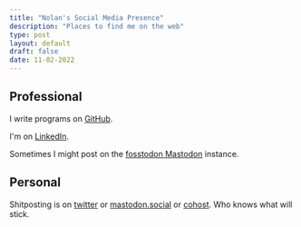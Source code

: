 ```yaml
---
title: "Nolan's Social Media Presence"
description: "Places to find me on the web"
type: post
layout: default
draft: false
date: 11-02-2022
---
```


## Professional

I write programs on [GitHub](https://github.com/nrb).

I'm on [LinkedIn](https://www.linkedin.com/in/nolan-brubaker/).

Sometimes I might post on the [fosstodon Mastodon](https://fosstodon.org/web/@nrb) instance.

## Personal

Shitposting is on [twitter](https://twitter.com/palendae) or [mastodon.social](https://mastodon.social/@palendae) or [cohost](https://cohost.org/Palendae). Who knows what will stick.
